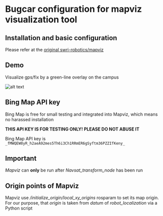 # Bugcar configuration for mapviz visualization tool
## Installation and basic configuration

Please refer at the [original swri-robotics/mapviz](https://github.com/swri-robotics/mapviz/)

## Demo
Visualize gps/fix by a green-line overlay on the campus

![alt text](https://github.com/tranqkhue/bugcar/blob/master/src/bugcar_mapviz/doc/mapviz_screenshot_1.png)

## Bing Map API key

Bing Map is free for small testing and integrated into Mapviz, which means no harassed installation

**THIS API KEY IS FOR TESTING ONLY! PLEASE DO NOT ABUSE IT**

Bing Map API key is `_fMWQEW8yR_h2aeA92mes5Th6i3Ch1RRmER6gSyftm36PZZIfKeny_`

## Important

*Mapviz* can **only** be run after *Navsat_transform_node* has been run

## Origin points of Mapviz

Mapviz use */initialize_origin/local_xy_origins* rosparam to set its map origin.
For our purpose, that *origin* is taken from *datum* of *robot_localization* via a Python script
